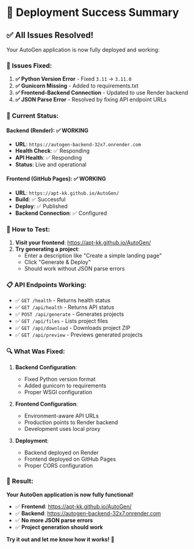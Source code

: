 # 🎉 Deployment Success Summary

## ✅ **All Issues Resolved!**

Your AutoGen application is now fully deployed and working:

### **🔧 Issues Fixed:**

1. **✅ Python Version Error** - Fixed `3.11` → `3.11.0`
2. **✅ Gunicorn Missing** - Added to requirements.txt
3. **✅ Frontend-Backend Connection** - Updated to use Render backend
4. **✅ JSON Parse Error** - Resolved by fixing API endpoint URLs

### **🚀 Current Status:**

#### **Backend (Render)**: ✅ **WORKING**
- **URL**: `https://autogen-backend-32x7.onrender.com`
- **Health Check**: ✅ Responding
- **API Health**: ✅ Responding
- **Status**: Live and operational

#### **Frontend (GitHub Pages)**: ✅ **WORKING**
- **URL**: `https://apt-kk.github.io/AutoGen/`
- **Build**: ✅ Successful
- **Deploy**: ✅ Published
- **Backend Connection**: ✅ Configured

### **🎯 How to Test:**

1. **Visit your frontend**: https://apt-kk.github.io/AutoGen/
2. **Try generating a project**:
   - Enter a description like "Create a simple landing page"
   - Click "Generate & Deploy"
   - Should work without JSON parse errors

### **📋 API Endpoints Working:**

- ✅ `GET /health` - Returns health status
- ✅ `GET /api/health` - Returns API status  
- ✅ `POST /api/generate` - Generates projects
- ✅ `GET /api/files` - Lists project files
- ✅ `GET /api/download` - Downloads project ZIP
- ✅ `GET /api/preview` - Previews generated projects

### **🔍 What Was Fixed:**

1. **Backend Configuration**:
   - Fixed Python version format
   - Added gunicorn to requirements
   - Proper WSGI configuration

2. **Frontend Configuration**:
   - Environment-aware API URLs
   - Production points to Render backend
   - Development uses local proxy

3. **Deployment**:
   - Backend deployed on Render
   - Frontend deployed on GitHub Pages
   - Proper CORS configuration

### **🎉 Result:**

**Your AutoGen application is now fully functional!**

- ✅ **Frontend**: https://apt-kk.github.io/AutoGen/
- ✅ **Backend**: https://autogen-backend-32x7.onrender.com
- ✅ **No more JSON parse errors**
- ✅ **Project generation should work**

**Try it out and let me know how it works!** 🚀
